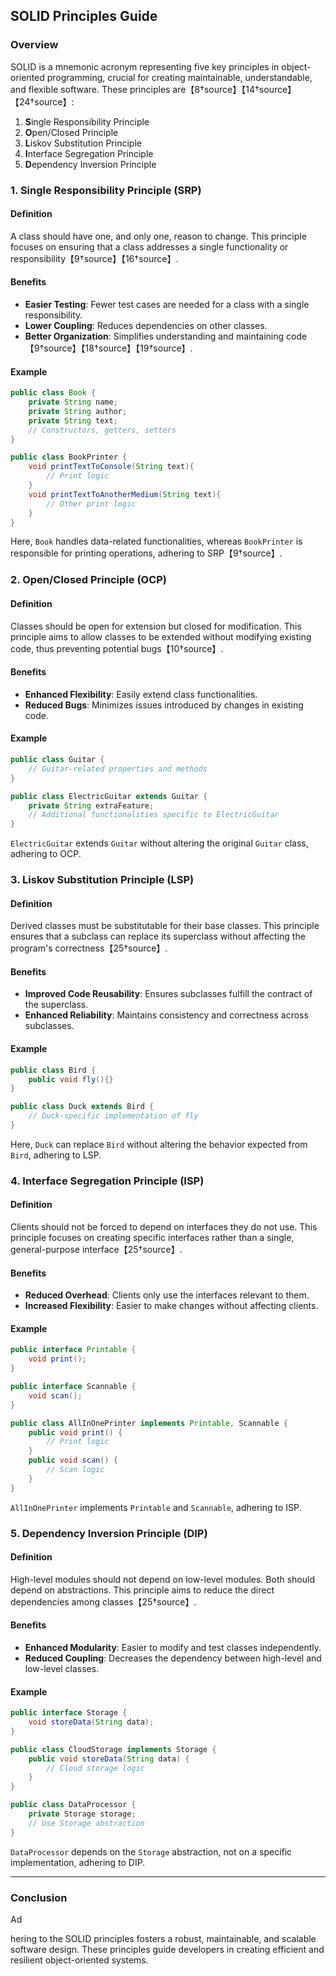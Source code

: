 ## SOLID Principles Guide

### Overview
SOLID is a mnemonic acronym representing five key principles in object-oriented programming, crucial for creating maintainable, understandable, and flexible software. These principles are【8†source】【14†source】【24†source】:
1. **S**ingle Responsibility Principle
2. **O**pen/Closed Principle
3. **L**iskov Substitution Principle
4. **I**nterface Segregation Principle
5. **D**ependency Inversion Principle

### 1. Single Responsibility Principle (SRP)
#### Definition
A class should have one, and only one, reason to change. This principle focuses on ensuring that a class addresses a single functionality or responsibility【9†source】【16†source】.

#### Benefits
- **Easier Testing**: Fewer test cases are needed for a class with a single responsibility.
- **Lower Coupling**: Reduces dependencies on other classes.
- **Better Organization**: Simplifies understanding and maintaining code【9†source】【18†source】【19†source】.

#### Example
```java
public class Book {
    private String name;
    private String author;
    private String text;
    // Constructors, getters, setters
}

public class BookPrinter {
    void printTextToConsole(String text){
        // Print logic
    }
    void printTextToAnotherMedium(String text){
        // Other print logic
    }
}
```
Here, `Book` handles data-related functionalities, whereas `BookPrinter` is responsible for printing operations, adhering to SRP【9†source】.

### 2. Open/Closed Principle (OCP)
#### Definition
Classes should be open for extension but closed for modification. This principle aims to allow classes to be extended without modifying existing code, thus preventing potential bugs【10†source】.

#### Benefits
- **Enhanced Flexibility**: Easily extend class functionalities.
- **Reduced Bugs**: Minimizes issues introduced by changes in existing code.

#### Example
```java
public class Guitar {
    // Guitar-related properties and methods
}

public class ElectricGuitar extends Guitar {
    private String extraFeature;
    // Additional functionalities specific to ElectricGuitar
}
```
`ElectricGuitar` extends `Guitar` without altering the original `Guitar` class, adhering to OCP.

### 3. Liskov Substitution Principle (LSP)
#### Definition
Derived classes must be substitutable for their base classes. This principle ensures that a subclass can replace its superclass without affecting the program's correctness【25†source】.

#### Benefits
- **Improved Code Reusability**: Ensures subclasses fulfill the contract of the superclass.
- **Enhanced Reliability**: Maintains consistency and correctness across subclasses.

#### Example
```java
public class Bird {
    public void fly(){}
}

public class Duck extends Bird {
    // Duck-specific implementation of fly
}
```
Here, `Duck` can replace `Bird` without altering the behavior expected from `Bird`, adhering to LSP.

### 4. Interface Segregation Principle (ISP)
#### Definition
Clients should not be forced to depend on interfaces they do not use. This principle focuses on creating specific interfaces rather than a single, general-purpose interface【25†source】.

#### Benefits
- **Reduced Overhead**: Clients only use the interfaces relevant to them.
- **Increased Flexibility**: Easier to make changes without affecting clients.

#### Example
```java
public interface Printable {
    void print();
}

public interface Scannable {
    void scan();
}

public class AllInOnePrinter implements Printable, Scannable {
    public void print() {
        // Print logic
    }
    public void scan() {
        // Scan logic
    }
}
```
`AllInOnePrinter` implements `Printable` and `Scannable`, adhering to ISP.

### 5. Dependency Inversion Principle (DIP)
#### Definition
High-level modules should not depend on low-level modules. Both should depend on abstractions. This principle aims to reduce the direct dependencies among classes【25†source】.

#### Benefits
- **Enhanced Modularity**: Easier to modify and test classes independently.
- **Reduced Coupling**: Decreases the dependency between high-level and low-level classes.

#### Example
```java
public interface Storage {
    void storeData(String data);
}

public class CloudStorage implements Storage {
    public void storeData(String data) {
        // Cloud storage logic
    }
}

public class DataProcessor {
    private Storage storage;
    // Use Storage abstraction
}
```
`DataProcessor` depends on the `Storage` abstraction, not on a specific implementation, adhering to DIP.

---

### Conclusion
Ad

hering to the SOLID principles fosters a robust, maintainable, and scalable software design. These principles guide developers in creating efficient and resilient object-oriented systems.
